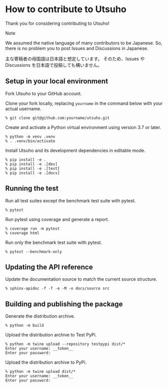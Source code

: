 # How to contribute to Utsuho

Thank you for considering contributing to Utsuho!

> [!NOTE]
> We assumed the native language of many contributors to be Japanese.
> So, there is no problem you to post Issues and Discussions in Japanese.
> 
> 主な寄稿者の母国語は日本語と想定しています。
> そのため、Issues や Discussions を日本語で投稿しても構いません。

## Setup in your local environment

Fork Utsuho to your GitHub account.

Clone your fork locally, replacing `yourname` in the command below with your actual username.

```console
% git clone git@github.com:yourname/utsuho.git
```

Create and activate a Python virtual environment using version 3.7 or later.

```console
% python -m venv .venv
% . .venv/bin/activate
```

Install Utsuho and its development dependencies in editable mode.

```console
% pip install -e .
% pip install -e .[dev]
% pip install -e .[test]
% pip install -e .[docs]
```

## Running the test

Run all test suites except the benchmark test suite with pytest.

```console
% pytest
```

Run pytest using coverage and generate a report.

```console
% coverage run -m pytest
% coverage html
```

Run only the benchmark test suite with pytest.

```console
% pytest --benchmark-only
```

## Updating the API reference

Update the documentation source to match the current source structure.

```console
% sphinx-apidoc -f -T -e -M -o docs/source src
```

## Building and publishing the package

Generate the distribution archive.

```console
% python -m build
```

Upload the distribution archive to Test PyPi.

```console
% python -m twine upload --repository testpypi dist/*
Enter your username: __token__
Enter your password:
```

Upload the distribution archive to PyPi.

```console
% python -m twine upload dist/*
Enter your username: __token__
Enter your password:
```
